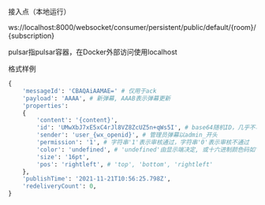 接入点（本地运行）

ws://localhost:8000/websocket/consumer/persistent/public/default/{room}/{subscription}

pulsar指pulsar容器，在Docker外部访问使用localhost

格式样例

```python
{
    'messageId': 'CBAQAiAAMAE=' # 仅用于ack
    'payload': 'AAAA', # 新弹幕, AAAB表示弹幕更新
    'properties':
    {
        'content': '{content}',
        'id': 'UMwXbJ7xE5xC4rJl8VZ8ZcUZ5n+qWs5I', # base64随机ID，几乎不可能碰撞
        'sender': 'user_{wx_openid}', # 管理员弹幕以admin_开头
        'permission': '1', # 字符串'1'表示审核通过，字符串'0'表示审核不通过
        'color': 'undefined', # 'undefined'由显示端决定, 或十六进制颜色码如'FFFFFF'
        'size': '16pt',
        'pos': 'rightleft', # 'top', 'bottom', 'rightleft'
    },
    'publishTime': '2021-11-21T10:56:25.798Z',
    'redeliveryCount': 0,
}
```



